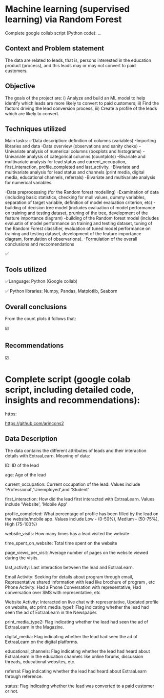 # Machine learning (supervised learning) via Random Forest 

Complete google collab script (Python code):
...

## **Context and Problem statement**
The data are related to leads, that is, persons interested in the education product (process), 
 and this leads may or may not convert to paid customers.

## **Objective** 
 The goals of the project are: i) Analyze and build an ML model to help identify which leads are more likely to convert to paid customers; ii) Find the factors driving the lead conversion process, iii) Create a profile of the leads which are likely to convert.

## **Techniques utilized**

Main tasks:
✅Data description: definition of columns (variables)
-Importing libraries and data
-Data overview (observations and sanity cheks)
-Univariate analysis of numerical columns (boxplots and histograms)
-Univariate analysis of categorical columns (countplots)
-Bivariate and multivariate analysis for lead status and current_occupation, first_interaction, profile_completed and last_activity. 
-Bivariate and multivariate analysis for lead status and channels (print media, digital media, educational channels, referrals) 
-Bivariate and multivariate analysis for numerical variables.

-Data preprocessing (for the Random forest modelling)
-Examination of data (including basic statistics, checking for mull values, dummy variables, separation of target variable, definition of model evaluation criterion, etc)
-building of decision tree model (includes evaluation of model performance on training and testing dataset, pruning of the tree, development of the feature importance diagram)
-building of the Random forest model (includes evaluatin of model performance 
 on training and testing dataset, tuning of the Random Forest classifier, evaluation of tuned model performance on training and testing dataset, development of the feature importance diagram, formulation of observarions).
-Formulation of the overall conclusions and reccomendations

✅

## **Tools utilized**
✅Language: Python (Google collab)

✅ Python libraries: Numpy, Pandas, Matplotlib, Seaborn

## **Overall conclusions** 
From the count plots it follows that:

☑️

## **Recommendations** 
☑️

# Complete script (google colab script, including detailed code, insights and recommendations): 

https:

https://github.com/arincons2



## Data Description
The data contains the different attributes of leads and their interaction details with ExtraaLearn. Meaning of data: 

ID: ID of the lead

age: Age of the lead

current_occupation: Current occupation of the lead. Values include 'Professional','Unemployed',and 'Student'

first_interaction: How did the lead first interacted with ExtraaLearn. Values include 'Website', 'Mobile App'

profile_completed: What percentage of profile has been filled by the lead on the website/mobile app. Values include Low - (0-50%), Medium - (50-75%), High (75-100%)

website_visits: How many times has a lead visited the website

time_spent_on_website: Total time spent on the website

page_views_per_visit: Average number of pages on the website viewed during the visits.

last_activity: Last interaction between the lead and ExtraaLearn.

Email Activity: Seeking for details about program through email, Representative shared information with lead like brochure of program , etc
Phone Activity: Had a Phone Conversation with representative, Had conversation over SMS with representative, etc

Website Activity: Interacted on live chat with representative, Updated profile on website, etc
print_media_type1: Flag indicating whether the lead had seen the ad of ExtraaLearn in the Newspaper.

print_media_type2: Flag indicating whether the lead had seen the ad of ExtraaLearn in the Magazine.

digital_media: Flag indicating whether the lead had seen the ad of ExtraaLearn on the digital platforms.

educational_channels: Flag indicating whether the lead had heard about ExtraaLearn in the education channels like online forums, discussion threads, educational websites, etc.

referral: Flag indicating whether the lead had heard about ExtraaLearn through reference.

status: Flag indicating whether the lead was converted to a paid customer or not.
